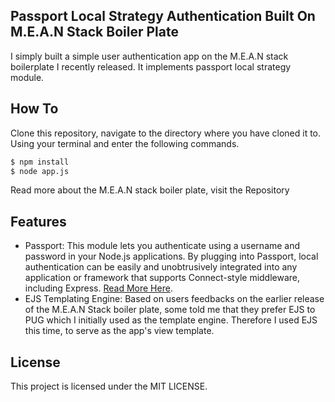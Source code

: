 ## Passport Local Strategy  Authentication Built On M.E.A.N Stack Boiler Plate
I simply built a simple user authentication app on the M.E.A.N stack boilerplate I recently released. It implements passport local strategy module.

## How To

Clone this repository, navigate to the directory where you have cloned it to. Using your terminal and enter the following commands.

```bash
$ npm install
$ node app.js
```
Read more about the M.E.A.N stack boiler plate, visit the <a ref="https://github.com/ahkohd/meanstack-boilerplate">Repository</a>


## Features
 *  Passport: This module lets you authenticate using a username and password in your Node.js applications. By plugging into Passport, local authentication can be easily and unobtrusively integrated into any application or framework that supports Connect-style middleware, including Express. <a href="https://www.npmjs.com/package/passport-local">Read More Here</a>.
 * EJS Templating Engine: Based on users feedbacks on the earlier release of the M.E.A.N Stack boiler plate, some told me that they prefer EJS to PUG which I initially used as the template engine. Therefore I used EJS this time, to serve as the app's view template.  


## License
This project is licensed under the MIT LICENSE.

